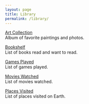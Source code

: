 ```yaml
---
layout: page
title: Library
permalink: /library/
---
```


<a href="https://photos.app.goo.gl/Yk3KEZGj9Dd2FnDe9">Art Collection</a>
<br>
Album of favorite paintings and photos.

<a href="https://www.goodreads.com/review/list/95737422?shelf=read&sort=date_added">Bookshelf</a>
<br>
List of books read and want to read.

<a href="https://www.imdb.com/list/ls567765043">Games Played</a>
<br>
List of games played.

<a href="https://www.imdb.com/user/ur85826373/watchlist?sort=date_added%2Cdesc&view=detail">Movies Watched</a>
<br>
List of movies watched.

<a href="https://maps.app.goo.gl/vmtWzydsvTrD4k5t5">Places Visited</a>
<br>
List of places visited on Earth.





